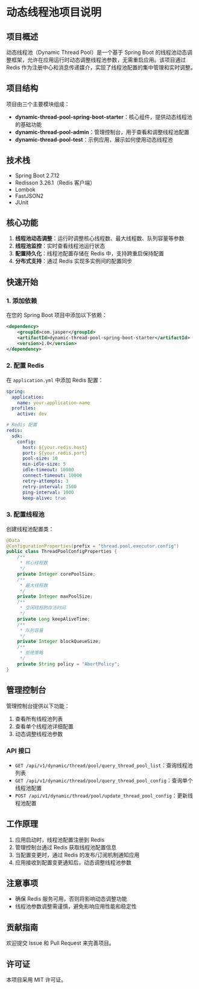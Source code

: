 # 动态线程池项目说明

## 项目概述

动态线程池（Dynamic Thread Pool）是一个基于 Spring Boot 的线程池动态调整框架，允许在应用运行时动态调整线程池参数，无需重启应用。该项目通过 Redis 作为注册中心和消息传递媒介，实现了线程池配置的集中管理和实时调整。

## 项目结构

项目由三个主要模块组成：

- **dynamic-thread-pool-spring-boot-starter**：核心组件，提供动态线程池的基础功能
- **dynamic-thread-pool-admin**：管理控制台，用于查看和调整线程池配置
- **dynamic-thread-pool-test**：示例应用，展示如何使用动态线程池

## 技术栈

- Spring Boot 2.7.12
- Redisson 3.26.1（Redis 客户端）
- Lombok
- FastJSON2
- JUnit

## 核心功能

1. **线程池动态调整**：运行时调整核心线程数、最大线程数、队列容量等参数
2. **线程池监控**：实时查看线程池运行状态
3. **配置持久化**：线程池配置存储在 Redis 中，支持跨重启保持配置
4. **分布式支持**：通过 Redis 实现多实例间的配置同步

## 快速开始

### 1. 添加依赖

在您的 Spring Boot 项目中添加以下依赖：

```xml
<dependency>
    <groupId>com.jasper</groupId>
    <artifactId>dynamic-thread-pool-spring-boot-starter</artifactId>
    <version>1.0</version>
</dependency>
```

### 2. 配置 Redis

在 `application.yml` 中添加 Redis 配置：

```yaml
spring:
  application:
    name: your-application-name
  profiles:
    active: dev

# Redis 配置
redis:
  sdk:
    config:
      host: ${your.redis.host}
      port: ${your.redis.port}
      pool-size: 10
      min-idle-size: 5
      idle-timeout: 10000
      connect-timeout: 10000
      retry-attempts: 3
      retry-interval: 1500
      ping-interval: 1000
      keep-alive: true
```

### 3. 配置线程池

创建线程池配置类：

```java
@Data
@ConfigurationProperties(prefix = "thread.pool.executor.config")
public class ThreadPoolConfigProperties {
    /**
     * 核心线程数
     */
    private Integer corePoolSize;
    /**
     * 最大线程数
     */
    private Integer maxPoolSize;
    /**
     * 空闲线程的存活时间
     */
    private Long keepAliveTime;
    /**
     * 队列容量
     */
    private Integer blockQueueSize;
    /**
     * 拒绝策略
     */
    private String policy = "AbortPolicy";
}
```

## 管理控制台

管理控制台提供以下功能：

1. 查看所有线程池列表
2. 查看单个线程池详细配置
3. 动态调整线程池参数

### API 接口

- `GET /api/v1/dynamic/thread/pool/query_thread_pool_list`：查询线程池列表
- `GET /api/v1/dynamic/thread/pool/query_thread_pool_config`：查询单个线程池配置
- `POST /api/v1/dynamic/thread/pool/update_thread_pool_config`：更新线程池配置

## 工作原理

1. 应用启动时，线程池配置注册到 Redis
2. 管理控制台通过 Redis 获取线程池配置信息
3. 当配置变更时，通过 Redis 的发布/订阅机制通知应用
4. 应用接收到配置变更通知后，动态调整线程池参数

## 注意事项

- 确保 Redis 服务可用，否则将影响动态调整功能
- 线程池参数调整需谨慎，避免影响应用性能和稳定性

## 贡献指南

欢迎提交 Issue 和 Pull Request 来完善项目。

## 许可证

本项目采用 MIT 许可证。